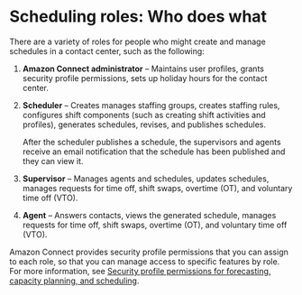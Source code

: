# Scheduling roles: Who does what<a name="scheduling-roles"></a>

There are a variety of roles for people who might create and manage schedules in a contact center, such as the following:

1. **Amazon Connect administrator** – Maintains user profiles, grants security profile permissions, sets up holiday hours for the contact center\.

1. **Scheduler** – Creates manages staffing groups, creates staffing rules, configures shift components \(such as creating shift activities and profiles\), generates schedules, revises, and publishes schedules\. 

   After the scheduler publishes a schedule, the supervisors and agents receive an email notification that the schedule has been published and they can view it\.

1. **Supervisor** – Manages agents and schedules, updates schedules, manages requests for time off, shift swaps, overtime \(OT\), and voluntary time off \(VTO\)\.

1. **Agent** – Answers contacts, views the generated schedule, manages requests for time off, shift swaps, overtime \(OT\), and voluntary time off \(VTO\)\.

Amazon Connect provides security profile permissions that you can assign to each role, so that you can manage access to specific features by role\. For more information, see [Security profile permissions for forecasting, capacity planning, and scheduling](required-optimization-permissions.md)\.